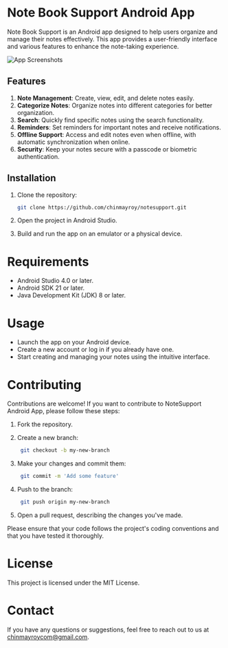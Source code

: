 # Note Book Support Android App

Note Book Support is an Android app designed to help users organize and manage their notes effectively. This app provides a user-friendly interface and various features to enhance the note-taking experience.

![App Screenshots](screenshots/screenshot.png)

## Features

1. **Note Management**: Create, view, edit, and delete notes easily.
2. **Categorize Notes**: Organize notes into different categories for better organization.
3. **Search**: Quickly find specific notes using the search functionality.
4. **Reminders**: Set reminders for important notes and receive notifications.
5. **Offline Support**: Access and edit notes even when offline, with automatic synchronization when online.
6. **Security**: Keep your notes secure with a passcode or biometric authentication.

## Installation

1. Clone the repository:

   ```bash
   git clone https://github.com/chinmayroy/notesupport.git
   
2. Open the project in Android Studio.
3. Build and run the app on an emulator or a physical device.

# Requirements

- Android Studio 4.0 or later.
- Android SDK 21 or later.
- Java Development Kit (JDK) 8 or later.

# Usage
- Launch the app on your Android device.
- Create a new account or log in if you already have one.
- Start creating and managing your notes using the intuitive interface.

# Contributing

Contributions are welcome! If you want to contribute to NoteSupport Android App, please follow these steps:

1. Fork the repository.

2. Create a new branch:

   ```bash
    git checkout -b my-new-branch

3. Make your changes and commit them:

   ```bash
    git commit -m 'Add some feature'

4. Push to the branch:

   ```bash
    git push origin my-new-branch

5. Open a pull request, describing the changes you've made.

Please ensure that your code follows the project's coding conventions and that you have tested it thoroughly.

# License

This project is licensed under the MIT License.

# Contact

If you have any questions or suggestions, feel free to reach out to us at chinmayroycom@gmail.com.

